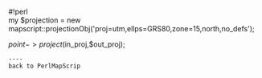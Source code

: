 #!perl                                                                                      
my $projection = new mapscript::projectionObj('proj=utm,ellps=GRS80,zone=15,north,no_defs');
                                                                                            
$point->project($in_proj,$out_proj);                                                        
```                                                                                         
----                                                                                        
back to PerlMapScrip
